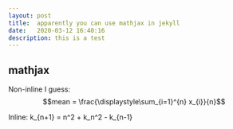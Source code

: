 ```yaml
---
layout: post
title:  apparently you can use mathjax in jekyll
date:   2020-03-12 16:40:16
description: this is a test
---
```

## mathjax

Non-inline I guess:
$$mean = \frac{\displaystyle\sum_{i=1}^{n} x_{i}}{n}$$

Inline: k_{n+1} = n^2 + k_n^2 - k_{n-1}
